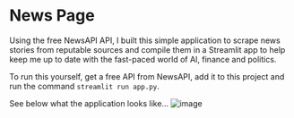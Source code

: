 # News Page
Using the free NewsAPI API, I built this simple application to scrape news stories from reputable sources and compile them in a Streamlit app to help keep me up to date with the fast-paced world of AI, finance and politics. 

To run this yourself, get a free API from NewsAPI, add it to this project and run the command `streamlit run app.py`.

See below what the application looks like...
![image](https://github.com/user-attachments/assets/7089af43-4f3a-4768-923e-8b714939e04f)
